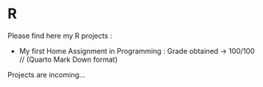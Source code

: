# R

Please find here my R projects : 

- My first Home Assignment in Programming : Grade obtained -> 100/100  // (Quarto Mark Down format)

Projects are incoming...
